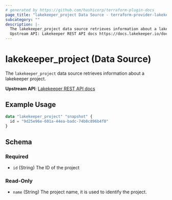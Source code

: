 ```yaml
---
# generated by https://github.com/hashicorp/terraform-plugin-docs
page_title: "lakekeeper_project Data Source - terraform-provider-lakekeeper"
subcategory: ""
description: |-
  The lakekeeper_project data source retrieves information about a lakekeeper project.
  Upstream API: Lakekeeper REST API docs https://docs.lakekeeper.io/docs/nightly/api/management/#tag/project/operation/get_project_by_id
---
```


# lakekeeper_project (Data Source)

The `lakekeeper_project` data source retrieves information about a lakekeeper project.

**Upstream API**: [Lakekeeper REST API docs](https://docs.lakekeeper.io/docs/nightly/api/management/#tag/project/operation/get_project_by_id)

## Example Usage

```terraform
data "lakekeeper_project" "snapshot" {
  id = "9d25e96e-601a-44ea-badc-74b8c896b4f0"
}
```

<!-- schema generated by tfplugindocs -->
## Schema

### Required

- `id` (String) The ID of the project

### Read-Only

- `name` (String) The project name, it is used to identify the project.
